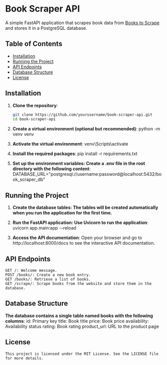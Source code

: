 # Book Scraper API

A simple FastAPI application that scrapes book data from [Books to Scrape](https://books.toscrape.com) and stores it in a PostgreSQL database.

## Table of Contents
- [Installation](#installation)
- [Running the Project](#running-the-project)
- [API Endpoints](#api-endpoints)
- [Database Structure](#database-structure)
- [License](#license)

## Installation

1. **Clone the repository**:
   ```bash
   git clone https://github.com/yourusername/book-scraper-api.git
   cd book-scraper-api

2. **Create a virtual environment (optional but recommended)**:
    python -m venv venv

3. **Activate the virtual environment**:
    venv\Scripts\activate

4. **Install the required packages**:
    pip install -r requirements.txt

5. **Set up the environment variables: Create a .env file in the root directory with the following content**:
    DATABASE_URL="postgresql://username:password@localhost:5432/book_scraper_db"


## Running the Project

1. **Create the database tables: The tables will be created automatically when you run the application for the first time.**

2. **Run the FastAPI application: Use Uvicorn to run the application**:
    uvicorn app.main:app --reload

3. **Access the API documentation**: 
    Open your browser and go to http://localhost:8000/docs to see the interactive API documentation.


## API Endpoints
    GET /: Welcome message.
    POST /books/: Create a new book entry.
    GET /books/: Retrieve a list of books.
    GET /scrape/: Scrape books from the website and store them in the database.

## Database Structure

**The database contains a single table named books with the following columns**:
    id: Primary key
    title: Book title
    price: Book price
    availability: Availability status
    rating: Book rating
    product_url: URL to the product page


## License
    This project is licensed under the MIT License. See the LICENSE file for more details.    